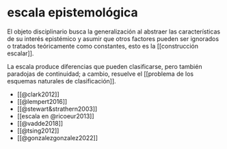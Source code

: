 # escala epistemológica
El objeto disciplinario busca la generalización al abstraer las características de su interés epistémico y asumir que otros factores pueden ser ignorados o tratados teóricamente como constantes, esto es la [[construcción escalar]].

La escala produce diferencias que pueden clasificarse, pero también paradojas de continuidad; a cambio, resuelve el [[problema de los esquemas naturales de clasificación]].

- [[@clark2012]]
- [[@lempert2016]]
- [[@stewart&strathern2003]]
- [[escala en @ricoeur2013]]
- [[@vadde2018]]
- [[@tsing2012]]
- [[@gonzalezgonzalez2022]]